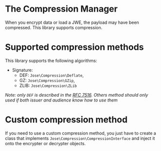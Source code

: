The Compression Manager
=======================

When you encrypt data or load a JWE, the payload may have been compressed.
This library supports compression.

# Supported compression methods

This library supports the following algorithms:

* Signature:
    * DEF: `Jose\Compression\Deflate`,
    * GZ: `Jose\Compression\GZip`,
    * ZLIB: `Jose\Compression\ZLib`

*Note: only `DEF` is described in the [RFC 7516](http://tools.ietf.org/html/rfc7516).*
*Others method should only used if both issuer and audience know how to use them*

# Custom compression method

If you need to use a custom compression method, you just have to create a class that implements `Jose\Compression\CompressionInterface`
and inject it onto the encrypter or decrypter objects.